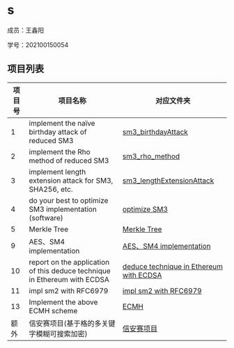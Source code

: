# s

成员：王鑫阳

学号：202100150054

## 项目列表

<div align="center">

| 项目号  | 项目名称| 对应文件夹 |
| ---------- | -----------|-----------|
| 1   | implement the naïve birthday attack of reduced SM3   | [sm3_birthdayAttack](https://github.com/wxy-sudo/wxy-s/tree/main/sm3_birthdayAttack) |
| 2   | implement the Rho method of reduced SM3   | [sm3_rho_method](https://github.com/wxy-sudo/wxy-s/tree/main/sm3_rho_method) |
| 3   | implement length extension attack for SM3, SHA256, etc.   | [sm3_lengthExtensionAttack](https://github.com/wxy-sudo/wxy-s/tree/main/sm3_lengthExtensionAttack) |
| 4   | do your best to optimize SM3 implementation (software)   | [optimize SM3](https://github.com/wxy-sudo/wxy-s/tree/main/optimize%20SM3) |
| 5   | Merkle Tree   | [Merkle Tree](https://github.com/wxy-sudo/wxy-s/tree/main/Merkle%20Tree) |
| 9   | AES、SM4 implementation   | [AES、SM4 implementation](https://github.com/wxy-sudo/wxy-s/tree/main/AES%E3%80%81SM4%20implementation) |
| 10   | report on the application of this deduce technique in Ethereum with ECDSA   | [deduce technique in Ethereum with ECDSA](https://github.com/wxy-sudo/wxy-s/blob/main/deduce%20technique%20in%20Ethereum%20with%20ECDSA/README.md) |
| 11   | impl sm2 with RFC6979   | [impl sm2 with RFC6979](https://github.com/wxy-sudo/wxy-s/tree/main/impl%20sm2%20with%20RFC6979) |
| 13   | Implement the above ECMH scheme   | [ECMH](https://github.com/wxy-sudo/wxy-s/tree/main/ECMH) |
| 额外   | 信安赛项目(基于格的多关键字模糊可搜索加密)   | [信安赛项目](https://github.com/wxy-sudo/wxy-s/tree/main/%E4%BF%A1%E5%AE%89%E8%B5%9B%E9%A1%B9%E7%9B%AE)|

</div>
